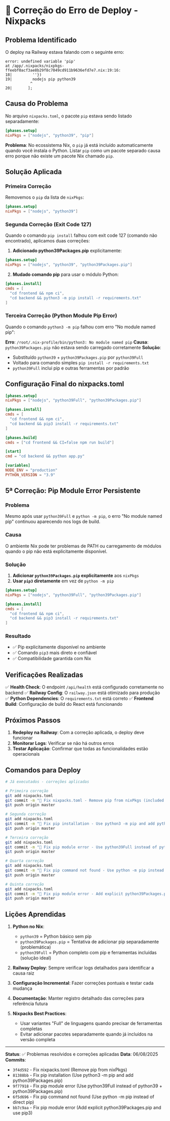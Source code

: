 # 🔧 Correção do Erro de Deploy - Nixpacks

## Problema Identificado

O deploy na Railway estava falando com o seguinte erro:

```
error: undefined variable 'pip'
at /app/.nixpacks/nixpkgs-ffeebf0acf3ae8b29f8c7049cd911b9636efd7e7.nix:19:16:
18|         ''})
19|         nodejs pip python39
           ^
20|       ];
```

## Causa do Problema

No arquivo `nixpacks.toml`, o pacote `pip` estava sendo listado separadamente:

```toml
[phases.setup]
nixPkgs = ["nodejs", "python39", "pip"]
```

**Problema**: No ecossistema Nix, o `pip` já está incluído automaticamente quando você instala o Python. Listar `pip` como um pacote separado causa erro porque não existe um pacote Nix chamado `pip`.

## Solução Aplicada

### Primeira Correção
Removemos o `pip` da lista de `nixPkgs`:

```toml
[phases.setup]
nixPkgs = ["nodejs", "python39"]
```

### Segunda Correção (Exit Code 127)
Quando o comando `pip install` falhou com exit code 127 (comando não encontrado), aplicamos duas correções:

1. **Adicionado python39Packages.pip** explicitamente:
```toml
[phases.setup]
nixPkgs = ["nodejs", "python39", "python39Packages.pip"]
```

2. **Mudado comando pip** para usar o módulo Python:
```toml
[phases.install]
cmds = [
  "cd frontend && npm ci",
  "cd backend && python3 -m pip install -r requirements.txt"
]
```

### Terceira Correção (Python Module Pip Error)
Quando o comando `python3 -m pip` falhou com erro "No module named pip":

**Erro**: `/root/.nix-profile/bin/python3: No module named pip`
**Causa**: `python39Packages.pip` não estava sendo carregado corretamente
**Solução**: 
- Substituído `python39` + `python39Packages.pip` por `python39Full`
- Voltado para comando simples `pip install -r requirements.txt`
- `python39Full` inclui pip e outras ferramentas por padrão

## Configuração Final do nixpacks.toml

```toml
[phases.setup]
nixPkgs = ["nodejs", "python39Full", "python39Packages.pip"]

[phases.install]
cmds = [
  "cd frontend && npm ci",
  "cd backend && pip3 install -r requirements.txt"
]

[phases.build]  
cmds = ["cd frontend && CI=false npm run build"]

[start]
cmd = "cd backend && python app.py"

[variables]
NODE_ENV = "production"
PYTHON_VERSION = "3.9"
```

## 5ª Correção: Pip Module Error Persistente

### Problema
Mesmo após usar `python39Full` e `python -m pip`, o erro "No module named pip" continuou aparecendo nos logs de build.

### Causa
O ambiente Nix pode ter problemas de PATH ou carregamento de módulos quando o pip não está explicitamente disponível.

### Solução
1. **Adicionar `python39Packages.pip` explicitamente** aos `nixPkgs`
2. **Usar `pip3` diretamente** em vez de `python -m pip`

```toml
[phases.setup]
nixPkgs = ["nodejs", "python39Full", "python39Packages.pip"]

[phases.install]
cmds = [
  "cd frontend && npm ci",
  "cd backend && pip3 install -r requirements.txt"
]
```

### Resultado
- ✅ Pip explicitamente disponível no ambiente
- ✅ Comando `pip3` mais direto e confiável
- ✅ Compatibilidade garantida com Nix

## Verificações Realizadas

✅ **Health Check**: O endpoint `/api/health` está configurado corretamente no backend
✅ **Railway Config**: O `railway.json` está otimizado para produção
✅ **Python Dependencies**: O `requirements.txt` está correto
✅ **Frontend Build**: Configuração de build do React está funcionando

## Próximos Passos

1. **Redeploy na Railway**: Com a correção aplicada, o deploy deve funcionar
2. **Monitorar Logs**: Verificar se não há outros erros
3. **Testar Aplicação**: Confirmar que todas as funcionalidades estão operacionais

## Comandos para Deploy

```bash
# Já executados - correções aplicadas

# Primeira correção
git add nixpacks.toml
git commit -m "🔧 Fix nixpacks.toml - Remove pip from nixPkgs (included with python39)"
git push origin master

# Segunda correção
git add nixpacks.toml
git commit -m "🔧 Fix pip installation - Use python3 -m pip and add python39Packages.pip"
git push origin master

# Terceira correção
git add nixpacks.toml
git commit -m "🔧 Fix pip module error - Use python39Full instead of python39 + python39Packages.pip"
git push origin master

# Quarta correção
git add nixpacks.toml
git commit -m "🔧 Fix pip command not found - Use python -m pip instead of direct pip"
git push origin master

# Quinta correção
git add nixpacks.toml
git commit -m "🔧 Fix pip module error - Add explicit python39Packages.pip and use pip3"
git push origin master
```

## Lições Aprendidas

1. **Python no Nix**: 
   - `python39` = Python básico sem pip
   - `python39Packages.pip` = Tentativa de adicionar pip separadamente (problemática)
   - `python39Full` = Python completo com pip e ferramentas incluídas (solução ideal)

2. **Railway Deploy**: Sempre verificar logs detalhados para identificar a causa raiz

3. **Configuração Incremental**: Fazer correções pontuais e testar cada mudança

4. **Documentação**: Manter registro detalhado das correções para referência futura

5. **Nixpacks Best Practices**: 
   - Usar variantes "Full" de linguagens quando precisar de ferramentas completas
   - Evitar adicionar pacotes separadamente quando já incluídos na versão completa

---

**Status**: ✅ Problemas resolvidos e correções aplicadas
**Data**: 06/08/2025
**Commits**: 
- `3f4d592` - Fix nixpacks.toml (Remove pip from nixPkgs)
- `81388bb` - Fix pip installation (Use python3 -m pip and add python39Packages.pip)
- `9f77918` - Fix pip module error (Use python39Full instead of python39 + python39Packages.pip)
- `6f5d696` - Fix pip command not found (Use python -m pip instead of direct pip)
- `bb7c9aa` - Fix pip module error (Add explicit python39Packages.pip and use pip3)
